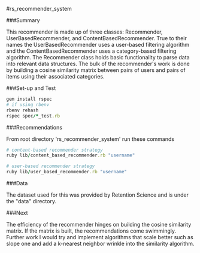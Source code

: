 #rs_recommender_system

###Summary

This recommender is made up of three classes: Recommender, UserBasedRecommender, and ContentBasedRecommender. True to their names the UserBasedRecommender uses a user-based filtering algorithm and the ContentBasedRecommender uses a category-based filtering algorithm. The Recommender class holds basic functionality to parse data into relevant data structures. The bulk of the recommender's work is done by building a cosine similarity matrix between pairs of users and pairs of items using their associated categories.

###Set-up and Test

```ruby
gem install rspec
# if using rbenv
rbenv rehash
rspec spec/*_test.rb
```

###Recommendations

From root directory 'rs_recommender_system' run these commands

```ruby
# content-based recommender strategy
ruby lib/content_based_recommender.rb "username"
```

```ruby
# user-based recommender strategy
ruby lib/user_based_recommender.rb "username"
```

###Data

The dataset used for this was provided by Retention Science and is under the "data" directory. 

###Next

The efficiency of the recommender hinges on building the cosine similarity matrix. If the matrix is built, the recommendations come swimmingly. Further work I would try and implement algorithms that scale better such as slope one and add a k-nearest neighbor wrinkle into the similarity algorithm.
